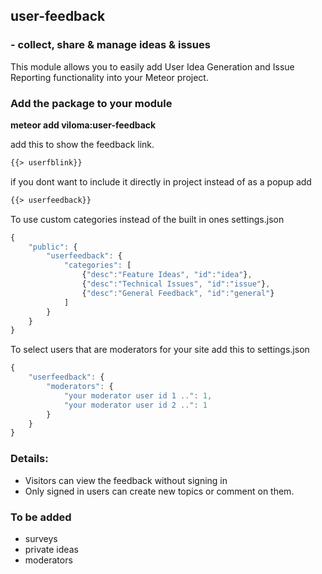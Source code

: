 ## user-feedback 
### - collect, share & manage ideas & issues 

This module allows you to easily add User Idea Generation and Issue Reporting functionality into your Meteor project.

### Add the package to your module 

**meteor add viloma:user-feedback**

add this to show the feedback link.
```html
{{> userfblink}} 
```

if you dont want to include it directly in project instead of as a popup add
```html
{{> userfeedback}}
```

To use custom categories instead of the built in ones
settings.json 
```javascript
{
	"public": {
		"userfeedback": {
			"categories": [
				{"desc":"Feature Ideas", "id":"idea"},
				{"desc":"Technical Issues", "id":"issue"},
				{"desc":"General Feedback", "id":"general"}
			]	
		}
	}
}
```

To select users that are moderators for your site add this to settings.json
```javascript
{
	"userfeedback": {
		"moderators": {
			"your moderator user id 1 ..": 1,
			"your moderator user id 2 ..": 1
		}
	}
}
```

### Details:
- Visitors can view the feedback without signing in
- Only signed in users can create new topics or comment on them.

### To be added
- surveys
- private ideas
- moderators

